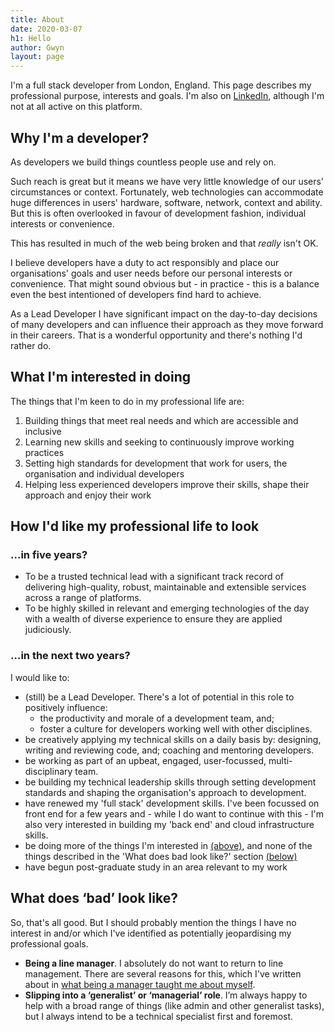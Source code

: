 ```yaml
---
title: About
date: 2020-03-07
h1: Hello
author: Gwyn
layout: page
---
```


I'm a full stack developer from London, England. This page describes my professional purpose, interests and goals. I'm also on [LinkedIn](https://www.linkedin.com/in/gtvjones/), although I'm not at all active on this platform.

## Why I'm a developer?

As developers we build things countless people use and rely on. 

Such reach is great but it means we have very little knowledge of our users' circumstances or context. Fortunately, web technologies can accommodate huge differences in users' hardware, software, network, context and ability. But this is often overlooked in favour of development fashion, individual interests or convenience. 

This has resulted in much of the web being broken and that _really_ isn't OK. 

I believe developers have a duty to act responsibly and place our organisations' goals and user needs before our personal interests or convenience. That might sound obvious but - in practice - this is a balance even the best intentioned of developers find hard to achieve. 

As a Lead Developer I have significant impact on the day-to-day decisions of many  developers and  can influence their approach as they move forward in their careers. That is a wonderful opportunity and there's nothing I'd rather do.

## What I'm interested in doing

The things that I'm keen to do in my professional life are:

1. Building things that meet real needs and which are accessible and inclusive
2. Learning new skills and seeking to continuously improve working practices
3. Setting high standards for development that work for users, the organisation and individual developers
4. Helping less experienced developers improve their skills, shape their approach and enjoy their work


## How I'd like my professional life to look

### ...in five years?
* To be a trusted technical lead with a significant track record of delivering high-quality, robust, maintainable and extensible services across a range of platforms.
* To be highly skilled in relevant and emerging technologies of the day with a wealth of diverse experience to ensure they are applied judiciously.

### ...in the next two years?

I would like to:

* (still) be a Lead Developer. There's a lot of potential in this role to positively influence: 
    * the productivity and morale of a development team, and; 
    * foster a culture for developers working well with other disciplines. 
* be creatively applying my technical skills on a daily basis by: designing, writing and reviewing code, and; coaching and mentoring developers.
* be working as part of an upbeat, engaged, user-focussed, multi-disciplinary team.
* be building my technical leadership skills through setting development standards and shaping the organisation's approach to development.
* have renewed my 'full stack' development skills. I've been focussed on front end for a few years and - while I do want to continue with this - I'm also very interested in building my 'back end' and cloud infrastructure skills.
* be doing more of the things I'm interested in [(above)](#what-im-interested-in-doing), and none of the things described in the 'What does bad look like?' section [(below)](#what-does-bad-look-like)
* have begun post-graduate study in an area relevant to my work

## What does ‘bad’ look like?

So, that's all good. But I should probably mention the things I have no interest in and/or which I've identified as potentially jeopardising my professional goals.

* **Being a line manager**. I absolutely do not want to return to line management. There are several reasons for this, which I've written about in [what being a manager taught me about myself](/2019/10/30/what-being-a-manager-taught-me-about-myself.html).
* **Slipping into a ‘generalist’ or ‘managerial’ role**. I’m always happy to help with a broad range of things (like admin and other generalist tasks), but I always intend to be a technical specialist first and foremost.